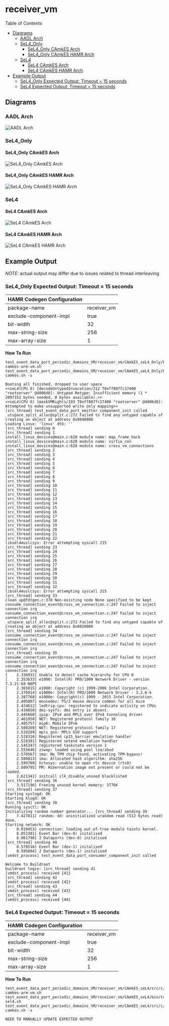 # receiver_vm

 Table of Contents
  * [Diagrams](#diagrams)
    * [AADL Arch](#aadl-arch)
    * [SeL4_Only](#sel4_only)
      * [SeL4_Only CAmkES Arch](#sel4_only-camkes-arch)
      * [SeL4_Only CAmkES HAMR Arch](#sel4_only-camkes-hamr-arch)
    * [SeL4](#sel4)
      * [SeL4 CAmkES Arch](#sel4-camkes-arch)
      * [SeL4 CAmkES HAMR Arch](#sel4-camkes-hamr-arch)
  * [Example Output](#example-output)
    * [SeL4_Only Expected Output: Timeout = 15 seconds](#sel4_only-expected-output-timeout--15-seconds)
    * [SeL4 Expected Output: Timeout = 15 seconds](#sel4-expected-output-timeout--15-seconds)

## Diagrams
### AADL Arch
![AADL Arch](diagrams/aadl-arch.png)

### SeL4_Only
#### SeL4_Only CAmkES Arch
![SeL4_Only CAmkES Arch](diagrams/CAmkES-arch-SeL4_Only.svg)

#### SeL4_Only CAmkES HAMR Arch
![SeL4_Only CAmkES HAMR Arch](diagrams/CAmkES-HAMR-arch-SeL4_Only.svg)

### SeL4
#### SeL4 CAmkES Arch
![SeL4 CAmkES Arch](diagrams/CAmkES-arch-SeL4.svg)

#### SeL4 CAmkES HAMR Arch
![SeL4 CAmkES HAMR Arch](diagrams/CAmkES-HAMR-arch-SeL4.svg)

## Example Output
*NOTE:* actual output may differ due to issues related to thread interleaving
### SeL4_Only Expected Output: Timeout = 15 seconds

  |HAMR Codegen Configuration| |
  |--|--|
  | package-name | receiver_vm |
  | exclude-component-impl | true |
  | bit-width | 32 |
  | max-string-size | 256 |
  | max-array-size | 1 |


  **How To Run**
  ```
  test_event_data_port_periodic_domains_VM/receiver_vm/CAmkES_seL4_Only/bin/setup-camkes-arm-vm.sh
  test_event_data_port_periodic_domains_VM/receiver_vm/CAmkES_seL4_Only/bin/run-camkes.sh -s
  ```

  ```
  Booting all finished, dropped to user space
  <<seL4(CPU 0) [decodeUntypedInvocation/212 T0xff807fc17400 "rootserver" @4006d8]: Untyped Retype: Insufficient memory (1 * 2097152 bytes needed, 0 bytes available).>>
  <<seL4(CPU 0) [maskVMRights/193 T0xff807fc17400 "rootserver" @4006d8]: Attempted to make unsupported write only mapping>>
  [src_thread] test_event_data_port_emitter_component_init called
  _utspace_split_alloc@split.c:272 Failed to find any untyped capable of creating an object at address 0x8040000
  Loading Linux: 'linux' dtb: ''
  [src_thread] sending 0
  [src_thread] sending 1
  install_linux_devices@main.c:628 module name: map_frame_hack
  install_linux_devices@main.c:628 module name: virtio_con
  install_linux_devices@main.c:628 module name: cross_vm_connections
  [src_thread] sending 2
  [src_thread] sending 3
  [src_thread] sending 4
  [src_thread] sending 5
  [src_thread] sending 6
  [src_thread] sending 7
  [src_thread] sending 8
  [src_thread] sending 9
  [src_thread] sending 10
  [src_thread] sending 11
  [src_thread] sending 12
  [src_thread] sending 13
  [src_thread] sending 14
  [src_thread] sending 15
  [src_thread] sending 16
  [src_thread] sending 17
  [src_thread] sending 18
  [src_thread] sending 19
  [src_thread] sending 20
  [src_thread] sending 21
  [src_thread] sending 22
  libsel4muslcsys: Error attempting syscall 215
  [src_thread] sending 23
  [src_thread] sending 24
  [src_thread] sending 25
  [src_thread] sending 26
  [src_thread] sending 27
  [src_thread] sending 28
  [src_thread] sending 29
  [src_thread] sending 30
  [src_thread] sending 31
  [src_thread] sending 32
  libsel4muslcsys: Error attempting syscall 215
  [src_thread] sending 33
  clean_up@fdtgen.c:370 Non-existing node None specified to be kept
  consume_connection_event@cross_vm_connection.c:247 Failed to inject connection irq
  consume_connection_event@cross_vm_connection.c:247 Failed to inject connection irq
  _utspace_split_alloc@split.c:272 Failed to find any untyped capable of creating an object at address 0x8020000
  [src_thread] sending 34
  consume_connection_event@cross_vm_connection.c:247 Failed to inject connection irq
  consume_connection_event@cross_vm_connection.c:247 Failed to inject connection irq
  [src_thread] sending 35
  consume_connection_event@cross_vm_connection.c:247 Failed to inject connection irq
  consume_connection_event@cross_vm_connection.c:247 Failed to inject connection irq
  [    2.336931] Unable to detect cache hierarchy for CPU 0
  [    2.353633] e1000: Intel(R) PRO/1000 Network Driver - version 7.3.21-k8-NAPI
  [    2.365815] e1000: Copyright (c) 1999-2006 Intel Corporation.
  [    2.376914] e1000e: Intel(R) PRO/1000 Network Driver - 3.2.6-k
  [    2.387768] e1000e: Copyright(c) 1999 - 2015 Intel Corporation.
  [    2.405007] mousedev: PS/2 mouse device common for all mice
  [    2.424612] ledtrig-cpu: registered to indicate activity on CPUs
  [    2.436850] dmi-sysfs: dmi entry is absent.
  [    2.445660] ipip: IPv4 and MPLS over IPv4 tunneling driver
  [    2.461958] NET: Registered protocol family 10
  [    2.485757] mip6: Mobile IPv6
  [    2.500269] NET: Registered protocol family 17
  [    2.510289] mpls_gso: MPLS GSO support
  [    2.518316] Registered cp15_barrier emulation handler
  [    2.528381] Registered setend emulation handler
  [    2.545347] registered taskstats version 1
  [    2.555646] zswap: loaded using pool lzo/zbud
  [    2.570567] ima: No TPM chip found, activating TPM-bypass!
  [    2.580813] ima: Allocated hash algorithm: sha256
  [    2.599709] hctosys: unable to open rtc device (rtc0)
  [    2.609795] PM: Hibernation image not present or could not be loaded.
  [    2.621341] initcall clk_disable_unused blacklisted
  [src_thread] sending 36
  [    3.517196] Freeing unused kernel memory: 3776K
  [src_thread] sending 37
  Starting syslogd: OK
  Starting klogd: OK
  [src_thread] sending 38
  Running sysctl: OK
  Initializing random number generator... [src_thread] sending 39
  [    7.427811] random: dd: uninitialized urandom read (512 bytes read)
  done.
  Starting network: OK
  [    8.010453] connection: loading out-of-tree module taints kernel.
  [    8.052301] Event Bar (dev-0) initalised
  [    8.061790] 2 Dataports (dev-0) initalised
  [src_thread] sending 40
  [    8.578516] Event Bar (dev-1) initalised
  [    8.595004] 2 Dataports (dev-1) initalised
  [vmdst_process] test_event_data_port_consumer_component_init called

  Welcome to Buildroot
  buildroot login: [src_thread] sending 41
  [vmdst_process] received {41}
  [src_thread] sending 42
  [vmdst_process] received {42}
  [src_thread] sending 43
  [vmdst_process] received {43}
  [src_thread] sending 44
  [vmdst_process] received {44}
  ```

### SeL4 Expected Output: Timeout = 15 seconds

  |HAMR Codegen Configuration| |
  |--|--|
  | package-name | receiver_vm |
  | exclude-component-impl | true |
  | bit-width | 32 |
  | max-string-size | 256 |
  | max-array-size | 1 |


  **How To Run**
  ```
  test_event_data_port_periodic_domains_VM/receiver_vm/CAmkES_seL4/src/c/CAmkES_seL4/bin/setup-camkes-arm-vm.sh
  test_event_data_port_periodic_domains_VM/receiver_vm/CAmkES_seL4/bin/transpile-sel4.sh
  test_event_data_port_periodic_domains_VM/receiver_vm/CAmkES_seL4/src/c/CAmkES_seL4/bin/run-camkes.sh -s
  ```

  ```
  NEED TO MANUALLY UPDATE EXPECTED OUTPUT
  ```